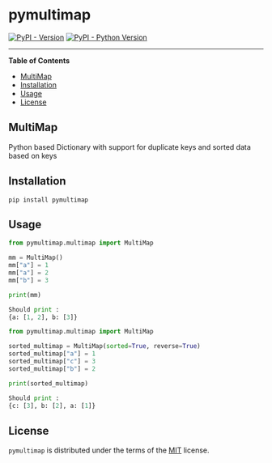 # pymultimap

[![PyPI - Version](https://img.shields.io/pypi/v/pymultimap.svg)](https://pypi.org/project/pymultimap)
[![PyPI - Python Version](https://img.shields.io/pypi/pyversions/pymultimap.svg)](https://pypi.org/project/pymultimap)

-----

**Table of Contents**
- [MultiMap](#multimap)
- [Installation](#installation)
- [Usage](#usage)
- [License](#license)

## MultiMap

Python based Dictionary with support for duplicate keys and sorted data based on keys

## Installation

```console
pip install pymultimap
```

## Usage

```python
from pymultimap.multimap import MultiMap

mm = MultiMap()
mm["a"] = 1
mm["a"] = 2
mm["b"] = 3

print(mm)

Should print :
{a: [1, 2], b: [3]}

```

```python
from pymultimap.multimap import MultiMap

sorted_multimap = MultiMap(sorted=True, reverse=True)
sorted_multimap["a"] = 1
sorted_multimap["c"] = 3
sorted_multimap["b"] = 2

print(sorted_multimap)

Should print :
{c: [3], b: [2], a: [1]}

```

## License

`pymultimap` is distributed under the terms of the [MIT](https://spdx.org/licenses/MIT.html) license.
